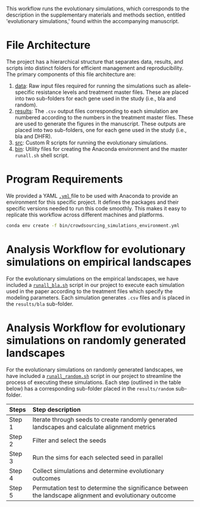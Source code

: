 This workflow runs the evolutionary simulations, which corresponds to the description in the supplementary materials and methods section, entitled 'evolutionary simulations,' found within the accompanying manuscript. 

# File Architecture
The project has a hierarchical structure that separates data, results, and scripts into distinct folders for efficient management and reproducibility. The primary components of this file architecture are:

1. [data](https://github.com/livkosterlitz/crowdsourcing/tree/main/simulations/data): Raw input files required for running the simulations such as allele-specific resistance levels and treatment master files. These are placed into two sub-folders for each gene used in the study (i.e., bla and random). 
2. [results](https://github.com/livkosterlitz/crowdsourcing/tree/main/simulations/results): The ```.csv``` output files corresponding to each simulation are numbered according to the numbers in the treatment master files. These are used to generate the figures in the manuscript. These outputs are placed into two sub-folders, one for each gene used in the study (i.e., bla and DHFR). 
3. [src](https://github.com/livkosterlitz/crowdsourcing/tree/main/simulations/src): Custom R scripts for running the evolutionary simulations.
4. [bin](https://github.com/livkosterlitz/crowdsourcing/tree/main/simulations/bin): Utility files for creating the Anaconda environment and the master ```runall.sh``` shell script.

# Program Requirements
We provided a YAML [```.yml``` ](https://github.com/livkosterlitz/crowdsourcing/blob/main/simulations/bin/crowdsourcing_simulations_environment.yml) file to be used with Anaconda to provide an environment for this specific project. It defines the packages and their specific versions needed to run this code smoothly. This makes it easy to replicate this workflow across different machines and platforms. 

```bash
conda env create -f bin/crowdsourcing_simulations_environment.yml
```

# Analysis Workflow for evolutionary simulations on empirical landscapes
For the evolutionary simulations on the empirical landscapes, we have included a [```runall_bla.sh```](https://github.com/livkosterlitz/crowdsourcing/blob/main/simulations/bin/runall_bla.sh) script in our project to execute each simulation used in the paper according to the treatment files which specify the modeling parameters. Each simulation generates ```.csv``` files and is placed in the ```results/bla``` sub-folder. 


# Analysis Workflow for evolutionary simulations on randomly generated landscapes
For the evolutionary simulations on randomly generated landscapes, we have included a [```runall_random.sh```](https://github.com/livkosterlitz/crowdsourcing/blob/main/competition_analysis/bin/runall_random.sh) script in our project to streamline the process of executing these simulations. Each step (outlined in the table below) has a corresponding sub-folder placed in the ```results/random``` sub-folder. 

|Steps| Step description |
| :--- | :--- | 
| Step 1 | Iterate through seeds to create randomly generated landscapes and calculate alignment metrics| 
| Step 2 | Filter and select the seeds| 
| Step 3 | Run the sims for each selected seed in parallel |
| Step 4 | Collect simulations and determine evolutionary outcomes |
| Step 5 | Permutation test to determine the significance between the landscape alignment and evolutionary outcome|
